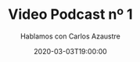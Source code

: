 ---
title: 'Video Podcast nº 1'
date: '2020-03-03T19:00:00'
author: 'Hablamos con Carlos Azaustre'
img: '/images/01-despues.jpg'
alt: 'Video Podcast nº 1 - Estuvimos hablando con Carlos Azaustre. ¿Te perdiste la sesión? Vuelve a verla en nuestro canal y suscríbete. Thanks to Pierre - Louis Anceau for his icon.'
body: ''
video: 'https://www.youtube.com/watch?v=lVh7wJ3TKY4'
publishVideo: true
--- 